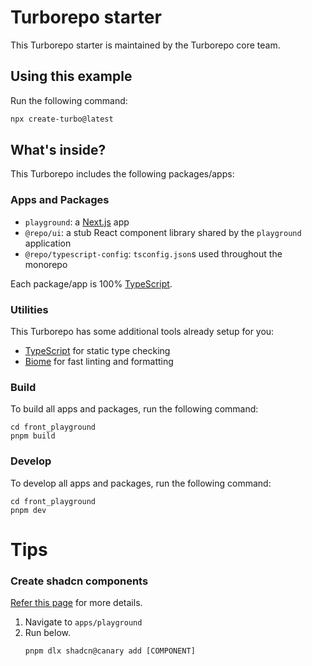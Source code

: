 # Turborepo starter

This Turborepo starter is maintained by the Turborepo core team.

## Using this example

Run the following command:

```sh
npx create-turbo@latest
```

## What's inside?

This Turborepo includes the following packages/apps:

### Apps and Packages

- `playground`: a [Next.js](https://nextjs.org/) app
- `@repo/ui`: a stub React component library shared by the `playground` application
- `@repo/typescript-config`: `tsconfig.json`s used throughout the monorepo

Each package/app is 100% [TypeScript](https://www.typescriptlang.org/).

### Utilities

This Turborepo has some additional tools already setup for you:

- [TypeScript](https://www.typescriptlang.org/) for static type checking
- [Biome](https://biomejs.dev/) for fast linting and formatting

### Build

To build all apps and packages, run the following command:

```
cd front_playground
pnpm build
```

### Develop

To develop all apps and packages, run the following command:

```
cd front_playground
pnpm dev
```

# Tips

### Create shadcn components

[Refer this page](https://turborepo.com/docs/guides/tools/shadcn-ui) for more details.

1. Navigate to `apps/playground`
1. Run below.
   ```
   pnpm dlx shadcn@canary add [COMPONENT]
   ```
